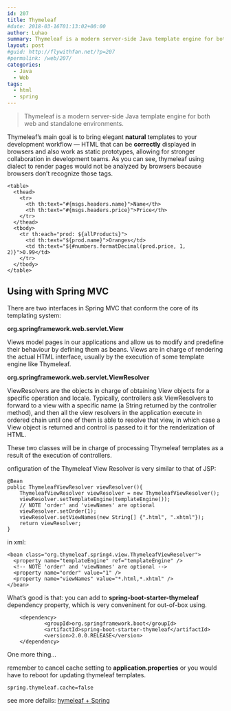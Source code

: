 ```yaml
---
id: 207
title: Thymeleaf
#date: 2018-03-16T01:13:02+00:00
author: Luhao
summary: Thymeleaf is a modern server-side Java template engine for both web and standalone environments.
layout: post
#guid: http://flywithfan.net/?p=207
#permalink: /web/207/
categories:
  - Java
  - Web
tags:
  - html
  - spring
---
```

> Thymeleaf is a modern server-side Java template engine for both web and standalone environments. 

Thymeleaf&#8217;s main goal is to bring elegant **natural** templates to your development workflow — HTML that can be **correctly** displayed in browsers and also work as static prototypes, allowing for stronger collaboration in development teams. As you can see, thymeleaf using dialect to render pages would not be analyzed by browsers because browsers don&#8217;t recognize those tags.

<pre class="line-numbers prism-highlight" data-start="1"><code class="language-html">&lt;table&gt;
  &lt;thead&gt;
    &lt;tr&gt;
      &lt;th th:text="#{msgs.headers.name}"&gt;Name&lt;/th&gt;
      &lt;th th:text="#{msgs.headers.price}"&gt;Price&lt;/th&gt;
    &lt;/tr&gt;
  &lt;/thead&gt;
  &lt;tbody&gt;
    &lt;tr th:each="prod: ${allProducts}"&gt;
      &lt;td th:text="${prod.name}"&gt;Oranges&lt;/td&gt;
      &lt;td th:text="${#numbers.formatDecimal(prod.price, 1, 2)}"&gt;0.99&lt;/td&gt;
    &lt;/tr&gt;
  &lt;/tbody&gt;
&lt;/table&gt;
</code></pre>

## Using with Spring MVC

There are two interfaces in Spring MVC that conform the core of its templating system:

**org.springframework.web.servlet.View**

Views model pages in our applications and allow us to modify and predefine their behaviour by defining them as beans. Views are in charge of rendering the actual HTML interface, usually by the execution of some template engine like Thymeleaf.

**org.springframework.web.servlet.ViewResolver**

ViewResolvers are the objects in charge of obtaining View objects for a specific operation and locale. Typically, controllers ask ViewResolvers to forward to a view with a specific name (a String returned by the controller method), and then all the view resolvers in the application execute in ordered chain until one of them is able to resolve that view, in which case a View object is returned and control is passed to it for the renderization of HTML.

These two classes will be in charge of processing Thymeleaf templates as a result of the execution of controllers.

onfiguration of the Thymeleaf View Resolver is very similar to that of JSP:

<pre class="line-numbers prism-highlight" data-start="1"><code class="language-java">@Bean
public ThymeleafViewResolver viewResolver(){
    ThymeleafViewResolver viewResolver = new ThymeleafViewResolver();
    viewResolver.setTemplateEngine(templateEngine());
    // NOTE 'order' and 'viewNames' are optional
    viewResolver.setOrder(1);
    viewResolver.setViewNames(new String[] {".html", ".xhtml"});
    return viewResolver;
}
</code></pre>

in xml:

<pre class="line-numbers prism-highlight" data-start="1"><code class="language-xml">&lt;bean class="org.thymeleaf.spring4.view.ThymeleafViewResolver"&gt;
  &lt;property name="templateEngine" ref="templateEngine" /&gt;
  &lt;!-- NOTE 'order' and 'viewNames' are optional --&gt;
  &lt;property name="order" value="1" /&gt;
  &lt;property name="viewNames" value="*.html,*.xhtml" /&gt;
&lt;/bean&gt;
</code></pre>

What&#8217;s good is that: you can add to **spring-boot-starter-thymeleaf** dependency property, which is very conveninent for out-of-box using.

<pre class="line-numbers prism-highlight" data-start="1"><code class="language-null">    &lt;dependency&gt;
            &lt;groupId&gt;org.springframework.boot&lt;/groupId&gt;
            &lt;artifactId&gt;spring-boot-starter-thymeleaf&lt;/artifactId&gt;
            &lt;version&gt;2.0.0.RELEASE&lt;/version&gt;
    &lt;/dependency&gt;
</code></pre>

One more thing&#8230;

remember to cancel cache setting to **application.properties** or you would have to reboot for updating thymeleaf templates.

<pre class="line-numbers prism-highlight" data-start="1"><code class="language-null">spring.thymeleaf.cache=false
</code></pre>

see more defails: [hymeleaf + Spring](http://www.thymeleaf.org/doc/tutorials/3.0/thymeleafspring.html)